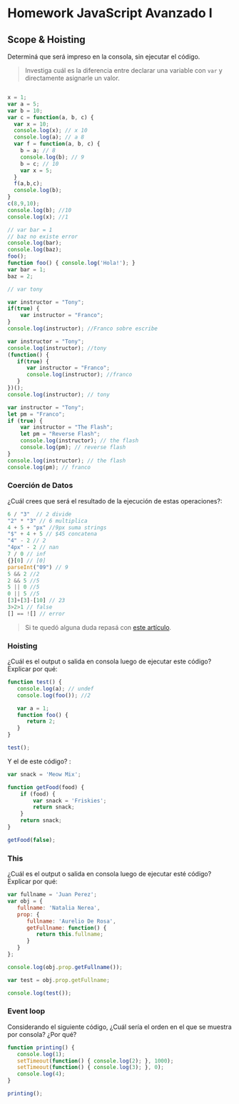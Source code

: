 
# Homework JavaScript Avanzado I

## Scope & Hoisting

Determiná que será impreso en la consola, sin ejecutar el código.

> Investiga cuál es la diferencia entre declarar una variable con `var` y directamente asignarle un valor.

```javascript

x = 1;
var a = 5; 
var b = 10; 
var c = function(a, b, c) { 
  var x = 10;
  console.log(x); // x 10 
  console.log(a); // a 8
  var f = function(a, b, c) {
    b = a; // 8
    console.log(b); // 9
    b = c; // 10
    var x = 5; 
  }
  f(a,b,c);
  console.log(b); 
}
c(8,9,10); 
console.log(b); //10
console.log(x); //1
```

```javascript
// var bar = 1
// baz no existe error
console.log(bar); 
console.log(baz); 
foo(); 
function foo() { console.log('Hola!'); } 
var bar = 1;
baz = 2;
```

```javascript
// var tony

var instructor = "Tony";
if(true) {
    var instructor = "Franco";
}
console.log(instructor); //Franco sobre escribe
```

```javascript
var instructor = "Tony";
console.log(instructor); //tony 
(function() {
   if(true) {
      var instructor = "Franco";
      console.log(instructor); //franco
   }
})();
console.log(instructor); // tony
```

```javascript
var instructor = "Tony";
let pm = "Franco";
if (true) {
    var instructor = "The Flash";
    let pm = "Reverse Flash";
    console.log(instructor); // the flash
    console.log(pm); // reverse flash
}
console.log(instructor); // the flash 
console.log(pm); // franco
```
### Coerción de Datos

¿Cuál crees que será el resultado de la ejecución de estas operaciones?:

```javascript
6 / "3"  // 2 divide
"2" * "3" // 6 multiplica
4 + 5 + "px" //9px suma strings
"$" + 4 + 5 // $45 concatena
"4" - 2 // 2
"4px" - 2 // nan
7 / 0 // inf
{}[0] // [0]
parseInt("09") // 9 
5 && 2 //2
2 && 5 //5
5 || 0 //5
0 || 5 //5
[3]+[3]-[10] // 23 
3>2>1 // false
[] == ![] // error
```

> Si te quedó alguna duda repasá con [este artículo](http://javascript.info/tutorial/object-conversion).


### Hoisting

¿Cuál es el output o salida en consola luego de ejecutar este código? Explicar por qué:

```javascript
function test() {
   console.log(a); // undef
   console.log(foo()); //2

   var a = 1; 
   function foo() {
      return 2;
   }
}

test();
```

Y el de este código? :

```javascript
var snack = 'Meow Mix';

function getFood(food) {
    if (food) {
        var snack = 'Friskies';
        return snack;
    }
    return snack; 
}

getFood(false); 
```


### This

¿Cuál es el output o salida en consola luego de ejecutar esté código? Explicar por qué:

```javascript
var fullname = 'Juan Perez';
var obj = {
   fullname: 'Natalia Nerea',
   prop: {
      fullname: 'Aurelio De Rosa',
      getFullname: function() {
         return this.fullname;
      }
   }
};

console.log(obj.prop.getFullname());

var test = obj.prop.getFullname;

console.log(test());
```

### Event loop

Considerando el siguiente código, ¿Cuál sería el orden en el que se muestra por consola? ¿Por qué?

```javascript
function printing() {
   console.log(1);
   setTimeout(function() { console.log(2); }, 1000);
   setTimeout(function() { console.log(3); }, 0);
   console.log(4);
}

printing();
```
